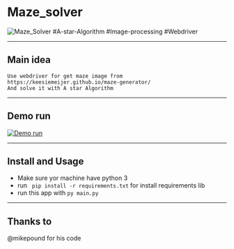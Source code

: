 # Maze_solver
![Maze_Solver](https://github.com/macgia99/Maze_Snapshot_solver/workflows/Maze_Solver/badge.svg?branch=master)
#A-star-Algorithm #Image-processing #Webdriver 
***
## Main idea
    Use webdriver for get maze image from https://keesiemeijer.github.io/maze-generator/
    And solve it with A star Algorithm
***
## Demo run
[![Demo run](https://img.youtube.com/vi/iawKUrEQGT4/0.jpg)](https://www.youtube.com/watch?v=iawKUrEQGT4 "Demo run")
***
## Install and Usage
- Make sure yor machine have python 3 
- run ` pip install -r requirements.txt` for install requirements lib
- run this app with  `py main.py`
***
## Thanks to 
@mikepound for his code


